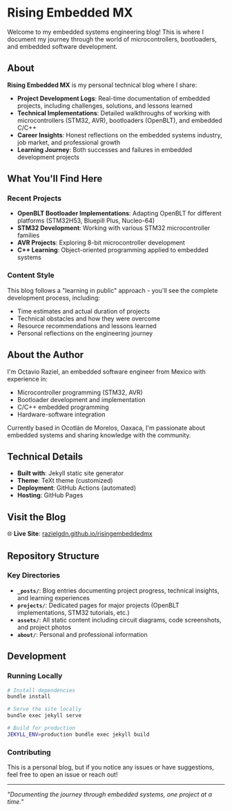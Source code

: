 # Rising Embedded MX

Welcome to my embedded systems engineering blog! This is where I document my journey through the world of microcontrollers, bootloaders, and embedded software development.

## About

**Rising Embedded MX** is my personal technical blog where I share:

- **Project Development Logs**: Real-time documentation of embedded projects, including challenges, solutions, and lessons learned
- **Technical Implementations**: Detailed walkthroughs of working with microcontrollers (STM32, AVR), bootloaders (OpenBLT), and embedded C/C++
- **Career Insights**: Honest reflections on the embedded systems industry, job market, and professional growth
- **Learning Journey**: Both successes and failures in embedded development projects

## What You'll Find Here

### Recent Projects
- **OpenBLT Bootloader Implementations**: Adapting OpenBLT for different platforms (STM32H53, Bluepill Plus, Nucleo-64)
- **STM32 Development**: Working with various STM32 microcontroller families
- **AVR Projects**: Exploring 8-bit microcontroller development
- **C++ Learning**: Object-oriented programming applied to embedded systems

### Content Style
This blog follows a "learning in public" approach - you'll see the complete development process, including:
- Time estimates and actual duration of projects
- Technical obstacles and how they were overcome
- Resource recommendations and lessons learned
- Personal reflections on the engineering journey

## About the Author

I'm Octavio Raziel, an embedded software engineer from Mexico with experience in:
- Microcontroller programming (STM32, AVR)
- Bootloader development and implementation
- C/C++ embedded programming
- Hardware-software integration

Currently based in Ocotlán de Morelos, Oaxaca, I'm passionate about embedded systems and sharing knowledge with the community.

## Technical Details

- **Built with**: Jekyll static site generator
- **Theme**: TeXt theme (customized)
- **Deployment**: GitHub Actions (automated)
- **Hosting**: GitHub Pages

## Visit the Blog

🌐 **Live Site**: [razielgdn.github.io/risingembeddedmx](https://razielgdn.github.io/risingembeddedmx/)

## Repository Structure


### Key Directories
- **`_posts/`**: Blog entries documenting project progress, technical insights, and learning experiences
- **`projects/`**: Dedicated pages for major projects (OpenBLT implementations, STM32 tutorials, etc.)
- **`assets/`**: All static content including circuit diagrams, code screenshots, and project photos
- **`about/`**: Personal and professional information
  
## Development

### Running Locally
```bash
# Install dependencies
bundle install

# Serve the site locally
bundle exec jekyll serve

# Build for production
JEKYLL_ENV=production bundle exec jekyll build
```

### Contributing
This is a personal blog, but if you notice any issues or have suggestions, feel free to open an issue or reach out!


---

*"Documenting the journey through embedded systems, one project at a time."*
